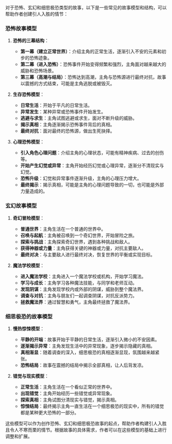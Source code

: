 对于恐怖、玄幻和细思极恐类型的故事，以下是一些常见的故事模型和结构，可以帮助作者创建引人入胜的情节：

### 恐怖故事模型

1. **恐怖的三幕结构**：

   - **第一幕（建立正常世界）**：介绍主角的正常生活，逐渐引入不安的元素和初步的恐怖迹象。
   - **第二幕（进入恐怖）**：恐怖事件开始变得频繁和强烈，主角面对越来越大的威胁和恐怖场景。
   - **第三幕（高潮与结局）**：恐怖达到高潮，主角与恐怖源进行最终对抗，故事以震撼的方式结束，可能是主角逃脱或被毁灭。

2. **生存恐怖模型**：

   - **日常生活**：开始于平凡的日常生活。
   - **异常发生**：某种异常或恐怖事件开始发生。
   - **逃避与求生**：主角试图逃避或求生，面对不断升级的威胁。
   - **揭示真相**：主角逐渐揭示恐怖事件背后的真相。
   - **最终对抗**：面对最终的恐怖源，做出生死抉择。

3. **心理恐怖模型**：
   - **引入角色心理问题**：介绍主角的心理状态，可能有精神疾病、过去的创伤等。
   - **开始产生幻觉或异常**：主角开始经历幻觉或心理异常，逐渐分不清现实与幻觉。
   - **恐怖升级**：幻觉和异常事件逐渐升级，主角的心理压力增大。
   - **最终揭示**：揭示真相，可能是主角的心理问题导致的一切，也可能是外部力量造成的。

### 玄幻故事模型

1. **奇幻冒险模型**：

   - **普通世界**：主角生活在一个普通的世界中。
   - **召唤与起航**：主角被召唤到一个奇幻世界，开始冒险之旅。
   - **探索与挑战**：主角探索奇幻世界，遇到各种挑战和敌人。
   - **获得神器或力量**：主角获得关键的神器或力量，对抗主要敌人。
   - **最终对决**：与主要敌人进行最终对决，恢复世界的平衡或实现目标。

2. **魔法学校模型**：
   - **进入魔法学校**：主角进入一个魔法学校或机构，开始学习魔法。
   - **学习与成长**：主角学习各种魔法技能，与同学和老师互动。
   - **发现阴谋**：主角发现学校内或外部的阴谋，威胁到整个魔法界。
   - **调查与对抗**：主角与朋友们一起调查阴谋，对抗反派势力。
   - **拯救魔法界**：通过智慧和勇气，主角最终拯救了魔法界。

### 细思极恐的故事模型

1. **慢热惊悚模型**：

   - **平静的开端**：故事开始于平静的日常生活，逐渐引入微小的不安因素。
   - **逐渐揭示异常**：主角发现生活中的异常现象，逐步揭示隐藏的真相。
   - **真相渐显**：随着调查的深入，细思极恐的真相逐渐显现，氛围越来越紧张。
   - **恐怖结局**：故事在震撼的结局中揭示全部真相，让人后背发凉。

2. **错觉与现实模型**：
   - **正常生活**：主角生活在一个看似正常的世界中。
   - **出现错觉**：主角开始经历一些错觉或异常现象。
   - **探索真相**：主角试图分清现实与错觉，揭示真相。
   - **惊悚结局**：最终揭示主角一直生活在一个细思极恐的现实中，所有的错觉都是某种更大恐怖的一部分。

这些模型可以作为创作恐怖、玄幻和细思极恐故事的起点，帮助作者构建引人入胜且令人不寒而栗的情节。根据故事的具体需求，作者可以在这些模型的基础上进行调整和扩展。
